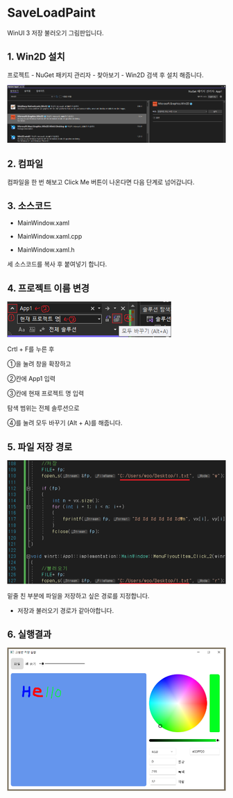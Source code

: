 # SaveLoadPaint

WinUI 3 저장 불러오기 그림판입니다.

## 1. Win2D 설치
프로젝트 - NuGet 패키지 관리자 - 찾아보기 - Win2D 검색 후 설치 해줍니다.

![1](/img/1.png)

## 2. 컴파일
컴파일을 한 번 해보고 Click Me 버튼이 나온다면 다음 단계로 넘어갑니다.

## 3. 소스코드

- MainWindow.xaml

- MainWindow.xaml.cpp

- MainWindow.xaml.h

세 소스코드를 복사 후 붙여넣기 합니다.

## 4. 프로젝트 이름 변경

![2](/img/2.png)

Crtl + F를 누른 후

①을 눌려 창을 확장하고

②칸에 App1 입력

③칸에 현재 프로젝트 명 입력

탐색 범위는 전체 솔루션으로 

④를 눌려 모두 바꾸기 (Alt + A)를 해줍니다.

## 5. 파일 저장 경로

![3](/img/3.png)

밑줄 친 부분에 파일을 저장하고 싶은 경로를 지정합니다.

* 저장과 불러오기 경로가 같아야합니다.

## 6. 실행결과

![4](/img/4.png)

